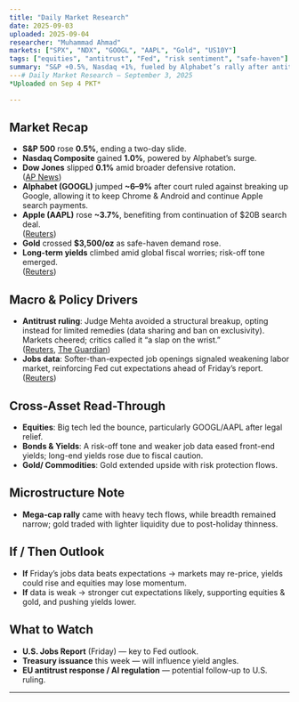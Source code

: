 ```yaml
---
title: "Daily Market Research"
date: 2025-09-03
uploaded: 2025-09-04
researcher: "Muhammad Ahmad"
markets: ["SPX", "NDX", "GOOGL", "AAPL", "Gold", "US10Y"]
tags: ["equities", "antitrust", "Fed", "risk sentiment", "safe-haven"]
summary: "S&P +0.5%, Nasdaq +1%, fueled by Alphabet’s rally after antitrust relief. Gold, yields, and risk tone shift ahead of jobs data."
---# Daily Market Research — September 3, 2025  
*Uploaded on Sep 4 PKT*

---
```


## Market Recap
- **S&P 500** rose **0.5%**, ending a two-day slide.  
- **Nasdaq Composite** gained **1.0%**, powered by Alphabet’s surge.  
- **Dow Jones** slipped **0.1%** amid broader defensive rotation.  
  ([AP News](https://www.apnews.com/article/814d5a53be8b6991b371887c3bffd450))  
- **Alphabet (GOOGL)** jumped **~6–9%** after court ruled against breaking up Google, allowing it to keep Chrome & Android and continue Apple search payments.  
- **Apple (AAPL)** rose **~3.7%**, benefiting from continuation of $20B search deal.  
  ([Reuters](https://www.reuters.com/sustainability/boards-policy-regulation/alphabet-shares-surge-after-court-spares-it-breakup-2025-09-03/))  
- **Gold** crossed **$3,500/oz** as safe-haven demand rose.  
- **Long-term yields** climbed amid global fiscal worries; risk-off tone emerged.  
  ([Reuters](https://www.reuters.com/world/china/global-markets-update-6-2025-09-03/))

## Macro & Policy Drivers
- **Antitrust ruling**: Judge Mehta avoided a structural breakup, opting instead for limited remedies (data sharing and ban on exclusivity). Markets cheered; critics called it “a slap on the wrist.”  
  ([Reuters](https://www.reuters.com/sustainability/boards-policy-regulation/alphabet-shares-surge-after-court-spares-it-breakup-2025-09-03/), [The Guardian](https://www.theguardian.com/technology/2025/sep/03/google-monopoly-case-ruling))  
- **Jobs data**: Softer-than-expected job openings signaled weakening labor market, reinforcing Fed cut expectations ahead of Friday’s report.  
  ([Reuters](https://www.reuters.com/business/sp-500-nasdaq-gain-after-alphabet-antitrust-ruling-soft-jobs-data-2025-09-03/))

## Cross-Asset Read-Through
- **Equities**: Big tech led the bounce, particularly GOOGL/AAPL after legal relief.  
- **Bonds & Yields**: A risk-off tone and weaker job data eased front-end yields; long-end yields rose due to fiscal caution.  
- **Gold/ Commodities**: Gold extended upside with risk protection flows.

## Microstructure Note
- **Mega-cap rally** came with heavy tech flows, while breadth remained narrow; gold traded with lighter liquidity due to post-holiday thinness.

## If / Then Outlook
- **If** Friday’s jobs data beats expectations → markets may re-price, yields could rise and equities may lose momentum.  
- **If** data is weak → stronger cut expectations likely, supporting equities & gold, and pushing yields lower.

## What to Watch
- **U.S. Jobs Report** (Friday) — key to Fed outlook.  
- **Treasury issuance** this week — will influence yield angles.  
- **EU antitrust response / AI regulation** — potential follow-up to U.S. ruling.

---
